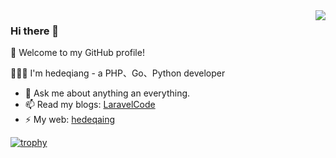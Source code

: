 <a href="https://github.com/hedeqiang">
  <!-- Change the `github-readme-stats.anuraghazra1.vercel.app` to `github-readme-stats.vercel.app`  -->
  <img align="right" src="https://github-readme-stats.vercel.app/api?username=hedeqiang&hide=[%22issues%22]&show_icons=true" />
</a>

### Hi there 👋

🎉 Welcome to my GitHub profile!

👨🏻‍💻 I'm hedeqiang - a PHP、Go、Python developer

- 💬 Ask me about anything an everything.
- 📫 Read my blogs: [LaravelCode](https://laravelcode.cn)
- ⚡ My web: [hedeqaing](https://geekfl.com)

[![trophy](https://github-profile-trophy.vercel.app/?username=hedeqiang&theme=onedark)](https://github.com/ryo-ma/github-profile-trophy)
<!--
**hedeqiang/hedeqiang** is a ✨ _special_ ✨ repository because its `README.md` (this file) appears on your GitHub profile.

Here are some ideas to get you started:

- 🔭 I’m currently working on ...
- 🌱 I’m currently learning ...
- 👯 I’m looking to collaborate on ...
- 🤔 I’m looking for help with ...
- 💬 Ask me about ...
- 📫 How to reach me: ...
- 😄 Pronouns: ...
- ⚡ Fun fact: ...
-->
